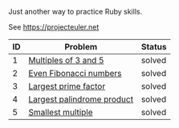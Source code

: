 Just another way to practice Ruby skills.

See https://projecteuler.net


|ID|Problem|Status|
| --- | --- | --- |
|1|[Multiples of 3 and 5](https://github.com/sparksmb/euler-project-ruby/blob/master/problems/1.md)|solved|
|2|[Even Fibonacci numbers](https://github.com/sparksmb/euler-project-ruby/blob/master/problems/2.md)|solved|
|3|[Largest prime factor](https://github.com/sparksmb/euler-project-ruby/blob/master/problems/3.md)|solved|
|4|[Largest palindrome product](https://github.com/sparksmb/euler-project-ruby/blob/master/problems/4.md)|solved|
|5|[Smallest multiple](https://github.com/sparksmb/euler-project-ruby/blob/master/problems/5.md)|solved|


